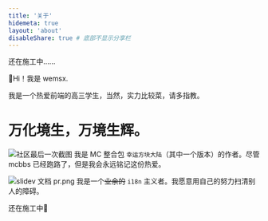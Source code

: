 ```yaml
---
title: '关于'
hidemeta: true
layout: 'about'
disableShare: true # 底部不显示分享栏
---
```


还在施工中......

<!--\more-->

👋Hi！我是 wemsx.

我是一个热爱前端的高三学生，当然，实力比较菜，请多指教。

# 万化境生，万境生辉。

<!--

以下是我出没的平台。

* <ant-design-bilibili-outlined /> @wemsx 
* <ant-design-github-filled /> @wemsx 
~~以下账号长期不用~~:D
* <ant-design-youtube-filled /> @wemsx07
* <ant-design-x-outlined /> @iamwemsx
以下是我的兴趣
* <ant-design-docker-outlined /> <ant-design-apple-filled /> <ant-design-android-filled /> <ant-design-api-filled /> <ant-design-java-script-outlined /> <ant-design-linux-outlined /> <ant-design-cloud-twotone />
* <logos-typescript-icon /> <logos-nodejs-icon /> <logos-pnpm /> <logos-vue /> <logos-vitejs /> <logos-unocss /> <logos-visual-studio-code />

-->
![社区最后一次截图](https://s2.loli.net/2024/12/07/9VaUrWzytLBofxc.jpg)
我是 MC 整合包 `幸运方块大陆`（其中一个版本）的作者。尽管 mcbbs 已经跑路了，但是我会永远铭记这份热爱。

![slidev 文档 pr.png](https://s2.loli.net/2024/12/07/PdTyo4cJkBIahDp.png)
我是一个~~业余的~~ `i18n` 主义者。我愿意用自己的努力扫清别人的障碍。


还在施工中🚧